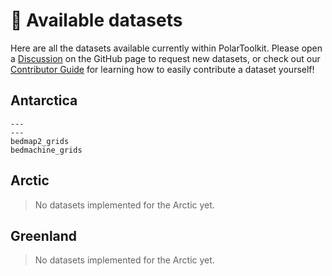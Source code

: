 # 📂 Available datasets

Here are all the datasets available currently within PolarToolkit. Please open a
[Discussion](https://github.com/mdtanker/polartoolkit/discussions) on the GitHub
page to request new datasets, or check out our
[Contributor Guide](https://polartoolkit.readthedocs.io/en/latest/contributing.html)
for learning how to easily contribute a dataset yourself!

## Antarctica

```{nbgallery}
---
---
bedmap2_grids
bedmachine_grids
```

## Arctic

> No datasets implemented for the Arctic yet.

## Greenland

> No datasets implemented for the Arctic yet.
